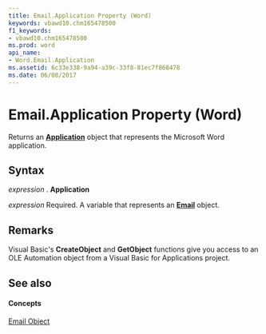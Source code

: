 ```yaml
---
title: Email.Application Property (Word)
keywords: vbawd10.chm165478500
f1_keywords:
- vbawd10.chm165478500
ms.prod: word
api_name:
- Word.Email.Application
ms.assetid: 6c33e338-9a94-a39c-33f8-81ec7f868478
ms.date: 06/08/2017
---
```



# Email.Application Property (Word)

Returns an  **[Application](Word.Application.md)** object that represents the Microsoft Word application.


## Syntax

 _expression_ . **Application**

 _expression_ Required. A variable that represents an **[Email](Word.Email.md)** object.


## Remarks

Visual Basic's  **CreateObject** and **GetObject** functions give you access to an OLE Automation object from a Visual Basic for Applications project.


## See also


#### Concepts


[Email Object](Word.Email.md)

